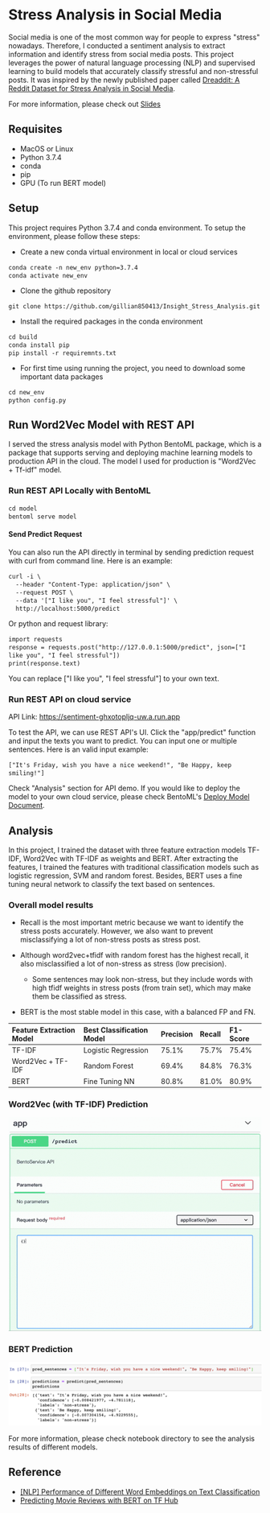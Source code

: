 # Stress Analysis in Social Media 
Social media is one of the most common way for people to express "stress" nowadays. Therefore, I conducted a sentiment 
analysis to extract information and identify stress from social media posts. This project leverages the power of 
natural language processing (NLP) and supervised learning to build models that accurately classify stressful and 
non-stressful posts. It was inspired by the newly published paper called
[Dreaddit: A Reddit Dataset for Stress Analysis in Social Media](https://arxiv.org/abs/1911.00133).

For more information, please check out [Slides](bit.ly/37WNKbu)

## Requisites
- MacOS or Linux
- Python 3.7.4
- conda 
- pip
- GPU (To run BERT model)

## Setup
This project requires Python 3.7.4 and conda environment. To setup the environment, please follow these steps:

- Create a new conda virtual environment in local or cloud services
```
conda create -n new_env python=3.7.4 
conda activate new_env 
```
- Clone the github repository
```
git clone https://github.com/gillian850413/Insight_Stress_Analysis.git
```
- Install the required packages in the conda environment
```
cd build
conda install pip
pip install -r requiremnts.txt
```
- For first time using running the project, you need to download some important data packages
```
cd new_env
python config.py
```

## Run Word2Vec Model with REST API
I served the stress analysis model with Python BentoML package, which is a package that supports serving and 
deploying machine learning models to production API in the cloud. The model I used for production is 
"Word2Vec + Tf-idf" model. 

### Run REST API Locally with BentoML
```
cd model
bentoml serve model
```

#### Send Predict Request
You can also run the API directly in terminal by sending prediction request with curl from command line. 
Here is an example:
```
curl -i \
  --header "Content-Type: application/json" \
  --request POST \
  --data '["I like you", "I feel stressful"]' \
  http://localhost:5000/predict
```
Or python and request library:
```
import requests
response = requests.post("http://127.0.0.1:5000/predict", json=["I like you", "I feel stressful"])
print(response.text)
```
You can replace ["I like you", "I feel stressful"] to your own text.

### Run REST API on cloud service
API Link: https://sentiment-ghxotopljq-uw.a.run.app

To test the API, we can use REST API's UI. Click the  "app/predict" function and input the texts you want to predict. 
You can input one or multiple sentences. Here is an valid input example:
```
["It's Friday, wish you have a nice weekend!", "Be Happy, keep smiling!"]
```
Check "Analysis" section for API demo. If you would like to deploy the model to your own cloud service, please check BentoML's 
[Deploy Model Document](https://docs.bentoml.org/en/latest/deployment/index.html).


## Analysis
In this project, I trained the dataset with three feature extraction models TF-IDF, Word2Vec with TF-IDF as weights and 
BERT. After extracting the features, I trained the features with traditional classification models such as logistic
regression, SVM and random forest. Besides, BERT uses a fine tuning neural network to classify the text based on sentences. 

### Overall model results
- Recall is the most important metric because we want to identify the stress posts accurately. However, we also want to prevent
misclassifying a lot of non-stress posts as stress post. 
- Although word2vec+tfidf with random forest has the highest recall, it also misclassified a lot of non-stress as stress 
(low precision). 
    - Some sentences may look non-stress, but they include words with high tfidf weights in stress posts (from train set),
    which may make them be classified as stress.
    
- BERT is the most stable model in this case, with a balanced FP and FN. 

| Feature Extraction Model | Best Classification Model | Precision | Recall | F1-Score |
| :-------------    | :-------------  | :-------- |:-------| :------- |
| TF-IDF            | Logistic Regression         | 75.1%     | 75.7%  | 75.4%    |
| Word2Vec + TF-IDF | Random Forest   | 69.4%     | 84.8%  | 76.3%    |
| BERT              | Fine Tuning NN  | 80.8%     | 81.0%  | 80.9%    |

### Word2Vec (with TF-IDF) Prediction 
![API](img/rest_api.gif)

### BERT Prediction
![API](img/bert_result.png)


For more information, please check notebook directory to see the analysis results of different models.






## Reference
- [[NLP] Performance of Different Word Embeddings on Text Classification](https://towardsdatascience.com/nlp-performance-of-different-word-embeddings-on-text-classification-de648c6262b)
- [Predicting Movie Reviews with BERT on TF Hub](https://colab.research.google.com/github/google-research/bert/blob/master/predicting_movie_reviews_with_bert_on_tf_hub.ipynb)

